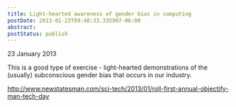 ```yaml
---
title: Light-hearted awareness of gender bias in computing
postDate: 2013-01-23T09:40:33.335907-06:00
abstract: 
postStatus: publish
---
```

23 January 2013

This is a good type of exercise - light-hearted demonstrations of the (usually) subconscious gender bias that occurs in our industry.

http://www.newstatesman.com/sci-tech/2013/01/roll-first-annual-objectify-man-tech-day
